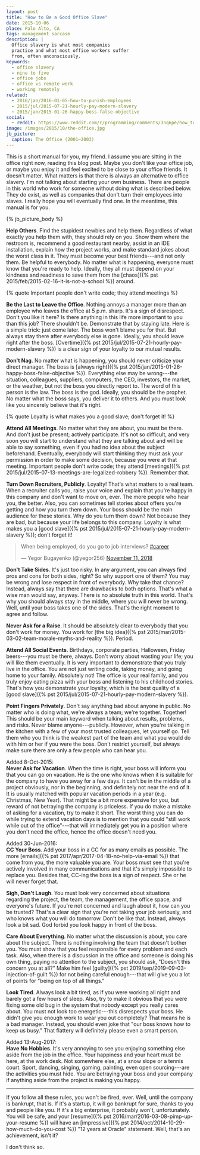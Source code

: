 ```yaml
---
layout: post
title: "How to Be a Good Office Slave"
date: 2015-10-06
place: Palo Alto, CA
tags: management sarcasm
description: |
  Office slavery is what most companies
  practice and what most office workers suffer
  from, often unconsciously.
keywords:
  - office slavery
  - nine to five
  - office jobs
  - office vs remote work
  - working remotely
related:
  - 2016/jan/2016-01-05-how-to-punish-employees
  - 2015/jul/2015-07-21-hourly-pay-modern-slavery
  - 2015/jan/2015-01-26-happy-boss-false-objective
social:
  - reddit: https://www.reddit.com/r/programming/comments/3nq6pe/how_to_be_a_good_office_slave/
image: /images/2015/10/the-office.jpg
jb_picture:
  caption: The Office (2001–2003)
---
```


This is a short manual for you, my friend. I assume you are sitting in the
office right now, reading this blog post. Maybe you don't like
your office job, or maybe you enjoy it and feel excited to be
close to your office friends. It doesn't matter. What matters is that
there is always an alternative to office slavery. I'm not talking about
starting your own business. There are people in this world who work
for someone without doing what is described below. They do exist,
as well as companies that don't turn their employees into slaves. I really hope
you will eventually find one. In the meantime, this manual is for you.

<!--more-->

{% jb_picture_body %}

**Help Others**.
Find the stupidest newbies and help them. Regardless of what exactly
you help them with, they should rely on you. Show them where the restroom is,
recommend a good restaurant nearby, assist in an IDE installation,
explain how the project works, and make standard jokes about the worst
class in it. They must become your best friends---and not only them. Be
helpful to everybody. No matter what is happening, everyone must know
that you're ready to help. Ideally, they all must depend on your
kindness and readiness to save them from the
[chaos]({% pst 2015/feb/2015-02-16-it-is-not-a-school %}) around.

{% quote Important people don't write code; they attend meetings %}

**Be the Last to Leave the Office**.
Nothing annoys a manager more than an employee who leaves the office
at 5 p.m. sharp. It's a sign of disrespect. Don't you like it here? Is there
anything in this life more important to you than this job? There shouldn't be.
Demonstrate that by staying late. Here is a simple trick:
just come later. The boss won't blame you for that. But always stay there
after everybody else is gone. Ideally, you should leave right after the boss.
[Overtime]({% pst 2015/jul/2015-07-21-hourly-pay-modern-slavery %})
is a clear sign of your loyalty to our mutual results.

**Don't Nag**.
No matter what is happening, you should never criticize your direct manager. The
boss is [always right]({% pst 2015/jan/2015-01-26-happy-boss-false-objective %}).
Everything else may be wrong---the situation,
colleagues, suppliers, computers, the CEO, investors, the market, or the weather,
but not the boss you directly report to.
The word of this person is the law. The boss is the god. Ideally, you should
be the prophet. No matter what the boss says, you deliver
it to others. And you must look like you sincerely believe that it's right.

{% quote Loyalty is what makes you a good slave; don't forget it! %}

**Attend All Meetings**.
No matter what they are about, you must be there. And don't just be present;
actively participate. It's not so difficult, and very soon you will
start to understand what they are talking about and will be able to say
something, even if you had no idea about the subject beforehand. Eventually,
everybody will start thinking they must ask your permission in order
to make some decision, because you were at that meeting. Important people
don't write code; they attend
[meetings]({% pst 2015/jul/2015-07-13-meetings-are-legalized-robbery %}).
Remember that.

**Turn Down Recruiters, Publicly**.
Loyalty! That's what matters to a real team. When a recruiter calls you,
raise your voice and explain that you're happy in this company and don't
want to move on, ever. The more people who hear you, the better. Also,
you can sometimes tell stories about offers you're getting
and how you turn them down. Your boss should be the main
audience for these stories. Why do you turn them down? Not because they are
bad, but because your life belongs to this company.
Loyalty is what makes you a
[good slave]({% pst 2015/jul/2015-07-21-hourly-pay-modern-slavery %}); don't forget it!

<blockquote class="twitter-tweet" data-lang="en"><p lang="en" dir="ltr">When being employed, do you go to job interviews? <a href="https://twitter.com/hashtag/career?src=hash&amp;ref_src=twsrc%5Etfw">#career</a></p>&mdash; Yegor Bugayenko (@yegor256) <a href="https://twitter.com/yegor256/status/1061538963180191746?ref_src=twsrc%5Etfw">November 11, 2018</a></blockquote>
<script async src="https://platform.twitter.com/widgets.js" charset="utf-8"></script>

**Don't Take Sides**.
It's just too risky. In any argument, you can always find pros and cons
for both sides, right? So why support one of them? You may be wrong and
lose respect in front of everybody. Why take that chance? Instead, always
say that there are drawbacks to both options. That's what a wise man would
say, anyway. There is no absolute truth in this world. That's why you should
always stay in the middle, where you will never be wrong. Well, until your boss
takes one of the sides. That's the right moment to agree and follow.

**Never Ask for a Raise**.
It should be absolutely clear to everybody that you don't work for money. You
work for [the big idea]({% pst 2015/mar/2015-03-02-team-morale-myths-and-reality %}).
Period.

**Attend All Social Events**.
Birthdays, corporate parties, Halloween, Friday beers---you must be
there, always. Don't worry about wasting your life; you will like
them eventually. It is very important to demonstrate that you truly live in the
office. You are not just writing code, taking money, and going home to your family.
Absolutely not! The office is your real family, and you truly enjoy eating
pizza with your boss and listening to his childhood stories. That's how
you demonstrate your loyalty, which is the best quality of a
[good slave]({% pst 2015/jul/2015-07-21-hourly-pay-modern-slavery %}).

**Point Fingers Privately**.
Don't say anything bad about anyone in public. No matter who is doing what,
we're always a team; we're together. Together! This should be your main
keyword when talking about results, problems, and risks. Never blame anyone---publicly. However, when you're talking in the kitchen with a few of your most trusted
colleagues, let yourself go. Tell them who you think is the weakest part
of the team and what you would do with him or her if you were the boss.
Don't restrict yourself, but always make sure there are only a few people who can hear you.

Added 8-Oct-2015:<br/>
**Never Ask for Vacation**.
When the time is right, your boss will inform you that you can go on vacation.
He is the one who knows when it is suitable for the company to have you away
for a few days. It can't be in the middle of a project obviously,
nor in the beginning, and definitely not near the end of it. It is usually
matched with popular vacation periods in a year (e.g. Christmas, New Year).
That might be a bit more expensive for you, but reward of not betraying
the company is priceless. If you do make a mistake of asking for a vacation,
try to make it short. The worst thing you can do while trying to extend
vacation days is to mention that you could "still work while out of the office"---that will immediately get you in a position where you don't need the office,
hence the office doesn't need you.

Added 30-Jun-2016:<br/>
**CC Your Boss**.
Add your boss in a CC for as many emails as possible. The more
[emails]({% pst 2017/apr/2017-04-18-no-help-via-email %})
that come from you, the more valuable you are. Your boss
must see that you're actively involved in many communications and that
it's simply impossible to replace you. Besides that, CC-ing the boss
is a sign of respect. She or he will never forget that.

**Sigh, Don't Laugh**.
You must look very concerned about situations regarding the project, the
team, the management, the office space, and everyone's future. If you're
not concerned and laugh about it, how can you be trusted? That's a clear
sign that you're not taking your job seriously, and who knows what you will
do tomorrow. Don't be like that. Instead, always look a bit sad.
God forbid you look happy in front of the boss.

**Care About Everything**.
No matter what the discussion is about, you care about the subject. There
is nothing involving the team that doesn't bother you. You must show that you
feel responsible for every problem and each task. Also, when there
is a discussion in the office and someone is doing his own thing, paying
no attention to the subject, you should ask, "Doesn't this concern you at all?"
Make him feel
[guilty]({% pst 2019/sep/2019-09-03-injection-of-guilt %})
for not being careful enough---that will
give you a lot of points for "being on top of all things."

**Look Tired**.
Always look a bit tired, as if you were working all night and barely got
a few hours of sleep. Also, try to make it obvious that you were fixing
some old bug in the system that nobody except you really cares about. You must not
look too energetic---this disrespects your boss. He didn't give you
enough work to wear you out completely? That means he is a bad manager. Instead,
you should even joke that "our boss knows how to keep us busy." That flattery
will definitely please even a smart person.

Added 13-Aug-2017:<br/>
**Have No Hobbies**.
It's very annoying to see you enjoying something else aside from the job
in the office. Your happiness and your heart must be here, at the work desk. Not
somewhere else, at a snow slope or a tennis court. Sport, dancing, singing,
gaming, painting, even open sourcing---are the activities you must
hide. You are betraying your boss and your company if anything aside from
the project is making you happy.

<hr/>

If you follow all these rules, you won't be fired, ever. Well, until
the company is bankrupt, that is. If it's a startup, it will go bankrupt for sure,
thanks to you and people like you. If it's a big enterprise, it probably won't, unfortunately.
You will be safe, and your [resume]({% pst 2016/mar/2016-03-08-pimp-up-your-resume %}) will have an
[impressive]({% pst 2014/oct/2014-10-29-how-much-do-you-cost %})
"12 years at Oracle" statement. Well, that's an achievement, isn't it?

I don't think so.
